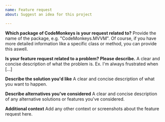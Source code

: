 ```yaml
---
name: Feature request
about: Suggest an idea for this project

---
```


**Which package of CodeMonkeys is your request related to?**
Provide the name of the package, e.g. "CodeMonkeys.MVVM".
Of course, if you have more detailed information like a specific class or method, you can provide this aswell.

**Is your feature request related to a problem? Please describe.**
A clear and concise description of what the problem is. Ex. I'm always frustrated when [...]

**Describe the solution you'd like**
A clear and concise description of what you want to happen.

**Describe alternatives you've considered**
A clear and concise description of any alternative solutions or features you've considered.

**Additional context**
Add any other context or screenshots about the feature request here.
